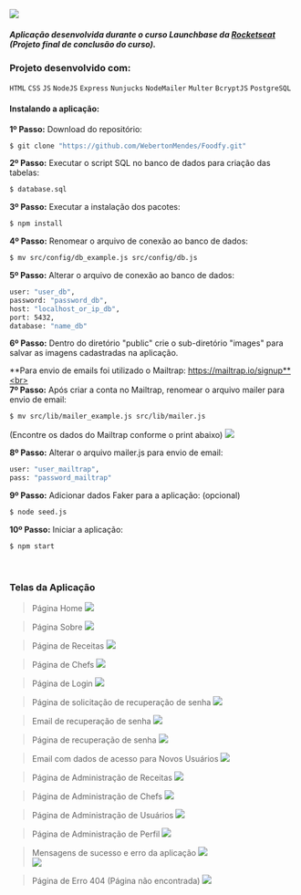 ![](https://raw.githubusercontent.com/WebertonMendes/Foodfy/main/public/assets/logo_black.png)
<br>
##### Aplicação desenvolvida durante o curso Launchbase da <a href="https://rocketseat.com.br/" target="_blank">Rocketseat</a> (Projeto final de conclusão do curso).

### Projeto desenvolvido com:
`HTML` `CSS` `JS` `NodeJS` `Express` `Nunjucks` `NodeMailer` `Multer` `BcryptJS` `PostgreSQL`
<br>
#### Instalando a aplicação:

**1º Passo:** Download do repositório:
```sh
$ git clone "https://github.com/WebertonMendes/Foodfy.git"
```

**2º Passo:** Executar o script SQL no banco de dados para criação das tabelas:
```sh
$ database.sql
```

**3º Passo:** Executar a instalação dos pacotes:
```sh
$ npm install
```

**4º Passo:** Renomear o arquivo de conexão ao banco de dados:
```sh
$ mv src/config/db_example.js src/config/db.js
```

**5º Passo:** Alterar o arquivo de conexão ao banco de dados:
```sh
user: "user_db",
password: "password_db",
host: "localhost_or_ip_db",
port: 5432,
database: "name_db"
```

**6º Passo:** Dentro do diretório "public" crie o sub-diretório "images" para salvar as imagens cadastradas na aplicação.
<br>

**Para envio de emails foi utilizado o Mailtrap: https://mailtrap.io/signup**<br><br>
**7º Passo:** Após criar a conta no Mailtrap, renomear o arquivo mailer para envio de email:
```sh
$ mv src/lib/mailer_example.js src/lib/mailer.js
```

(Encontre os dados do Mailtrap conforme o print abaixo)
![](https://github.com/WebertonMendes/Foodfy/blob/master/screen/Foodfy01_MailtrapData.png?raw=true)<br>

**8º Passo:** Alterar o arquivo mailer.js para envio de email:
```sh
user: "user_mailtrap",
pass: "password_mailtrap"
```

**9º Passo:** Adicionar dados Faker para a aplicação: (opcional)
```sh
$ node seed.js
```

**10º Passo:** Iniciar a aplicação:
```sh
$ npm start
```
<br>

### Telas da Aplicação

> Página Home
![](https://github.com/WebertonMendes/Foodfy/blob/master/screen/Foodfy02_Home.png?raw=true)<br>

> Página Sobre
![](https://github.com/WebertonMendes/Foodfy/blob/master/screen/Foodfy03_About.png?raw=true)<br>

> Página de Receitas
![](https://github.com/WebertonMendes/Foodfy/blob/master/screen/Foodfy04_SiteRecipes.png?raw=true)<br>

> Página de Chefs
![](https://github.com/WebertonMendes/Foodfy/blob/master/screen/Foodfy05_SiteChefs.png?raw=true)<br>

> Página de Login
![](https://github.com/WebertonMendes/Foodfy/blob/master/screen/Foodfy06_Login.png?raw=true)<br>

> Página de solicitação de recuperação de senha
![](https://github.com/WebertonMendes/Foodfy/blob/master/screen/Foodfy07_Recover.png?raw=true)<br>

> Email de recuperação de senha
![](https://github.com/WebertonMendes/Foodfy/blob/master/screen/Foodfy08_RecoverMail.png?raw=true)<br>

> Página de recuperação de senha
![](https://github.com/WebertonMendes/Foodfy/blob/master/screen/Foodfy09_Recovery.png?raw=true)<br>

> Email com dados de acesso para Novos Usuários
![](https://github.com/WebertonMendes/Foodfy/blob/master/screen/Foodfy10_NewUser.png?raw=true)<br>

> Página de Administração de Receitas
![](https://github.com/WebertonMendes/Foodfy/blob/master/screen/Foodfy11_AdminRecipes.png?raw=true)<br>

> Página de Administração de Chefs
![](https://github.com/WebertonMendes/Foodfy/blob/master/screen/Foodfy12_AdminChefs.png?raw=true)<br>

> Página de Administração de Usuários
![](https://github.com/WebertonMendes/Foodfy/blob/master/screen/Foodfy13_AdminUsers.png?raw=true)<br>

> Página de Administração de Perfil
![](https://github.com/WebertonMendes/Foodfy/blob/master/screen/Foodfy14_AdminProfile.png?raw=true)<br>

> Mensagens de sucesso e erro da aplicação
![](https://github.com/WebertonMendes/Foodfy/blob/master/screen/Foodfy15_SuccessMessages.png?raw=true)<br>
![](https://github.com/WebertonMendes/Foodfy/blob/master/screen/Foodfy16_ErrorMessages.png?raw=true)<br>

> Página de Erro 404 (Página não encontrada)
![](https://github.com/WebertonMendes/Foodfy/blob/master/screen/Foodfy17_Error404.png?raw=true)<br>